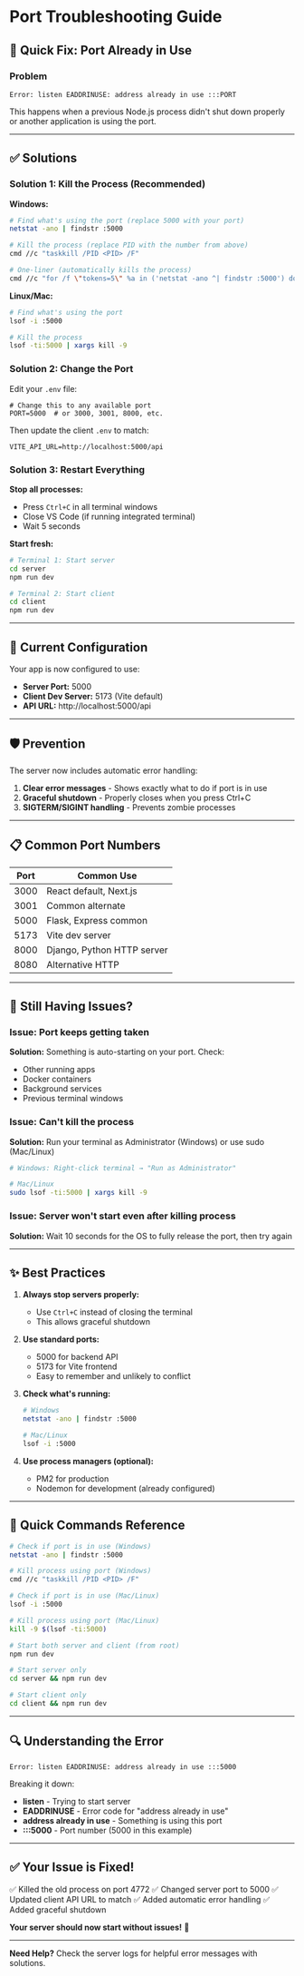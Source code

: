 # Port Troubleshooting Guide

## 🔧 Quick Fix: Port Already in Use

### Problem
```
Error: listen EADDRINUSE: address already in use :::PORT
```

This happens when a previous Node.js process didn't shut down properly or another application is using the port.

---

## ✅ **Solutions**

### Solution 1: Kill the Process (Recommended)

**Windows:**
```bash
# Find what's using the port (replace 5000 with your port)
netstat -ano | findstr :5000

# Kill the process (replace PID with the number from above)
cmd //c "taskkill /PID <PID> /F"

# One-liner (automatically kills the process)
cmd //c "for /f \"tokens=5\" %a in ('netstat -ano ^| findstr :5000') do taskkill /PID %a /F"
```

**Linux/Mac:**
```bash
# Find what's using the port
lsof -i :5000

# Kill the process
lsof -ti:5000 | xargs kill -9
```

### Solution 2: Change the Port

Edit your `.env` file:
```env
# Change this to any available port
PORT=5000  # or 3000, 3001, 8000, etc.
```

Then update the client `.env` to match:
```env
VITE_API_URL=http://localhost:5000/api
```

### Solution 3: Restart Everything

**Stop all processes:**
- Press `Ctrl+C` in all terminal windows
- Close VS Code (if running integrated terminal)
- Wait 5 seconds

**Start fresh:**
```bash
# Terminal 1: Start server
cd server
npm run dev

# Terminal 2: Start client
cd client
npm run dev
```

---

## 🚀 **Current Configuration**

Your app is now configured to use:
- **Server Port:** 5000
- **Client Dev Server:** 5173 (Vite default)
- **API URL:** http://localhost:5000/api

---

## 🛡️ **Prevention**

The server now includes automatic error handling:

1. **Clear error messages** - Shows exactly what to do if port is in use
2. **Graceful shutdown** - Properly closes when you press Ctrl+C
3. **SIGTERM/SIGINT handling** - Prevents zombie processes

---

## 📋 **Common Port Numbers**

| Port | Common Use |
|------|------------|
| 3000 | React default, Next.js |
| 3001 | Common alternate |
| 5000 | Flask, Express common |
| 5173 | Vite dev server |
| 8000 | Django, Python HTTP server |
| 8080 | Alternative HTTP |

---

## 🐛 **Still Having Issues?**

### Issue: Port keeps getting taken
**Solution:** Something is auto-starting on your port. Check:
- Other running apps
- Docker containers
- Background services
- Previous terminal windows

### Issue: Can't kill the process
**Solution:** Run your terminal as Administrator (Windows) or use sudo (Mac/Linux)

```bash
# Windows: Right-click terminal → "Run as Administrator"

# Mac/Linux
sudo lsof -ti:5000 | xargs kill -9
```

### Issue: Server won't start even after killing process
**Solution:** Wait 10 seconds for the OS to fully release the port, then try again

---

## ✨ **Best Practices**

1. **Always stop servers properly:**
   - Use `Ctrl+C` instead of closing the terminal
   - This allows graceful shutdown

2. **Use standard ports:**
   - 5000 for backend API
   - 5173 for Vite frontend
   - Easy to remember and unlikely to conflict

3. **Check what's running:**
   ```bash
   # Windows
   netstat -ano | findstr :5000

   # Mac/Linux
   lsof -i :5000
   ```

4. **Use process managers (optional):**
   - PM2 for production
   - Nodemon for development (already configured)

---

## 🎯 **Quick Commands Reference**

```bash
# Check if port is in use (Windows)
netstat -ano | findstr :5000

# Kill process using port (Windows)
cmd //c "taskkill /PID <PID> /F"

# Check if port is in use (Mac/Linux)
lsof -i :5000

# Kill process using port (Mac/Linux)
kill -9 $(lsof -ti:5000)

# Start both server and client (from root)
npm run dev

# Start server only
cd server && npm run dev

# Start client only
cd client && npm run dev
```

---

## 🔍 **Understanding the Error**

```
Error: listen EADDRINUSE: address already in use :::5000
```

Breaking it down:
- **listen** - Trying to start server
- **EADDRINUSE** - Error code for "address already in use"
- **address already in use** - Something is using this port
- **:::5000** - Port number (5000 in this example)

---

## ✅ **Your Issue is Fixed!**

✅ Killed the old process on port 4772
✅ Changed server port to 5000
✅ Updated client API URL to match
✅ Added automatic error handling
✅ Added graceful shutdown

**Your server should now start without issues!** 🎉

---

**Need Help?** Check the server logs for helpful error messages with solutions.
